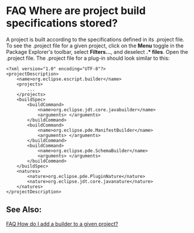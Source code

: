 

FAQ Where are project build specifications stored?
==================================================

A project is built according to the specifications defined in its .project file. To see the .project file for a given project, click on the **Menu** toggle in the Package Explorer's toolbar, select **Filters...**, and deselect **.\* files**. Open the .project file. The .project file for a plug-in should look similar to this:

    <?xml version="1.0" encoding="UTF-8"?>
    <projectDescription>
        <name>org.eclipse.escript.builder</name>
        <projects>
            ...
        </projects>
        <buildSpec>
            <buildCommand>
                <name>org.eclipse.jdt.core.javabuilder</name> 
                <arguments> </arguments>
            </buildCommand>
            <buildCommand>
                <name>org.eclipse.pde.ManifestBuilder</name> 
                <arguments> </arguments>
            </buildCommand>
            <buildCommand>
                <name>org.eclipse.pde.SchemaBuilder</name> 
                <arguments> </arguments>
            </buildCommand>
        </buildSpec>
        <natures>
            <nature>org.eclipse.pde.PluginNature</nature>
            <nature>org.eclipse.jdt.core.javanature</nature>
        </natures>
    </projectDescription>

  

See Also:
---------

[FAQ How do I add a builder to a given project?](./FAQ_How_do_I_add_a_builder_to_a_given_project.md "FAQ How do I add a builder to a given project?")


